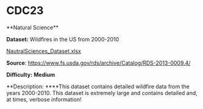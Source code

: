 # CDC23

<aside>
**Natural Science**

**Dataset:** Wildfires in the US from 2000-2010 

[NautralSciences_Dataset.xlsx](https://prod-files-secure.s3.us-west-2.amazonaws.com/30802fb2-45f3-455e-a35d-fe578aed62d1/b12456ff-5795-4349-a9d8-462ea9b3e431/NautralSciences_Dataset.xlsx)

**Source**: https://www.fs.usda.gov/rds/archive/Catalog/RDS-2013-0009.4/

**Difficulty:** **Medium**

**Description:
****This dataset contains detailed wildfire data from the years 2000-2010. This dataset is extremely large and contains detailed and, at times, verbose information!

</aside>
